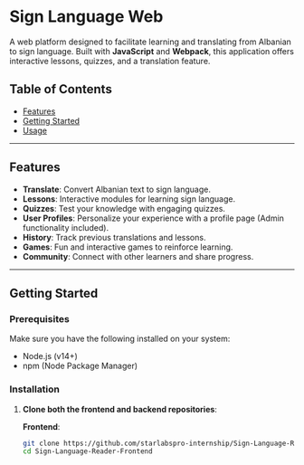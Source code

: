 # Sign Language Web

A web platform designed to facilitate learning and translating from Albanian to sign language. Built with **JavaScript** and **Webpack**, this application offers interactive lessons, quizzes, and a translation feature.

## Table of Contents
- [Features](#features)
- [Getting Started](#getting-started)
- [Usage](#usage)

---

## Features
- **Translate**: Convert Albanian text to sign language.
- **Lessons**: Interactive modules for learning sign language.
- **Quizzes**: Test your knowledge with engaging quizzes.
- **User Profiles**: Personalize your experience with a profile page (Admin functionality included).
- **History**: Track previous translations and lessons.
- **Games**: Fun and interactive games to reinforce learning.
- **Community**: Connect with other learners and share progress.

---

## Getting Started

### Prerequisites
Make sure you have the following installed on your system:
- Node.js (v14+)
- npm (Node Package Manager)

### Installation
1. **Clone both the frontend and backend repositories**:

   **Frontend**:
   ```bash
   git clone https://github.com/starlabspro-internship/Sign-Language-Reader-Frontend.git
   cd Sign-Language-Reader-Frontend
